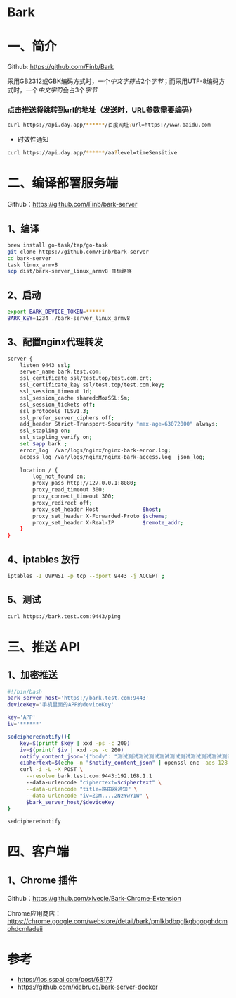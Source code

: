 # Bark

# 一、简介

Github: https://github.com/Finb/Bark

采用GB2312或GBK编码方式时，一个*中文字符占*2个*字节*；而采用UTF-8编码方式时，一个*中文字符*会占3个*字节*

### 点击推送将跳转到url的地址（发送时，URL参数需要编码）

```bash
curl https://api.day.app/******/百度网址?url=https://www.baidu.com 
```

- 时效性通知

```bash
curl https://api.day.app/******/aa?level=timeSensitive
```

# 二、编译部署服务端

Github：https://github.com/Finb/bark-server

## 1、编译

```bash
brew install go-task/tap/go-task
git clone https://github.com/Finb/bark-server
cd bark-server
task linux_armv8
scp dist/bark-server_linux_armv8 目标路径
```

## 2、启动

```bash
export BARK_DEVICE_TOKEN=******
BARK_KEY=1234 ./bark-server_linux_armv8
```

## 3、配置nginx代理转发

```bash
server {
    listen 9443 ssl;
    server_name bark.test.com;
    ssl_certificate ssl/test.top/test.com.crt;
    ssl_certificate_key ssl/test.top/test.com.key;
    ssl_session_timeout 1d;
    ssl_session_cache shared:MozSSL:5m;
    ssl_session_tickets off;
    ssl_protocols TLSv1.3;
    ssl_prefer_server_ciphers off;
    add_header Strict-Transport-Security "max-age=63072000" always;
    ssl_stapling on;
    ssl_stapling_verify on;
    set $app bark ;
    error_log  /var/logs/nginx/nginx-bark-error.log;
    access_log /var/logs/nginx/nginx-bark-access.log  json_log;
    
    location / {
        log_not_found on;
        proxy_pass http://127.0.0.1:8080;
        proxy_read_timeout 300;
        proxy_connect_timeout 300;
        proxy_redirect off;
        proxy_set_header Host              $host;
        proxy_set_header X-Forwarded-Proto $scheme;
        proxy_set_header X-Real-IP         $remote_addr;
    }
}
```

## 4、iptables 放行

```bash
iptables -I OVPNSI -p tcp --dport 9443 -j ACCEPT ;
```

## 5、测试

```bash
curl https://bark.test.com:9443/ping
```

# 三、推送 API

## 1、加密推送

```bash
#!/bin/bash
bark_server_host='https://bark.test.com:9443'
deviceKey='手机里面的APP的deviceKey'

key='APP'
iv='******'

sedcipherednotify(){
    key=$(printf $key | xxd -ps -c 200)
    iv=$(printf $iv | xxd -ps -c 200)
    notify_content_json='{"body": "测试测试测试测试测试测试测试测试测试测试测试", "sound": "birdsong"}'
    ciphertext=$(echo -n "$notify_content_json" | openssl enc -aes-128-cbc -K $key -iv $iv | base64 | tr -d '\r\n')
    curl -i -L -X POST \
      --resolve bark.test.com:9443:192.168.1.1
      --data-urlencode "ciphertext=$ciphertext" \
      --data-urlencode "title=路由器通知" \
      --data-urlencode "iv=ZDM....2NzYwY1W" \
      $bark_server_host/$deviceKey
}

sedcipherednotify
```

# 四、客户端

## 1、Chrome 插件

Github：https://github.com/xlvecle/Bark-Chrome-Extension

Chrome应用商店：https://chrome.google.com/webstore/detail/bark/pmlkbdbpglkgbgopghdcmohdcmladeii

# 参考

- https://ios.sspai.com/post/68177
- https://github.com/xiebruce/bark-server-docker